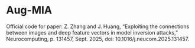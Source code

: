 # Aug-MIA
Official code for paper: Z. Zhang and J. Huang, “Exploiting the connections between images and deep feature vectors in model inversion attacks,” Neurocomputing, p. 131457, Sept. 2025, doi: 10.1016/j.neucom.2025.131457.
